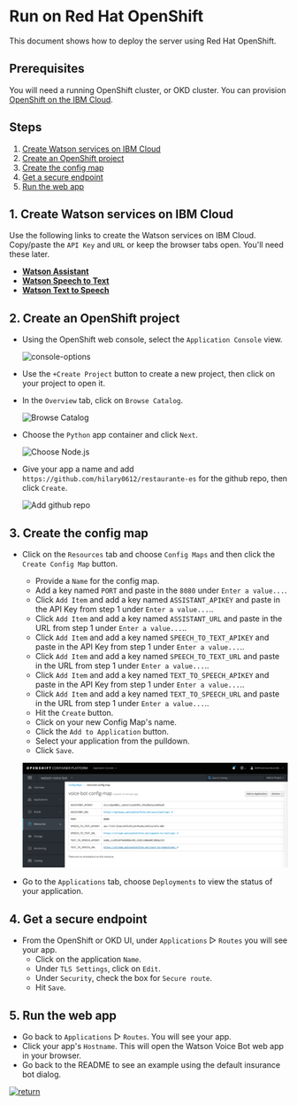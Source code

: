 # Run on Red Hat OpenShift

This document shows how to deploy the server using Red Hat OpenShift.

## Prerequisites

You will need a running OpenShift cluster, or OKD cluster. You can provision [OpenShift on the IBM Cloud](https://cloud.ibm.com/kubernetes/catalog/openshiftcluster).

## Steps

1. [Create Watson services on IBM Cloud](#1-create-watson-services-on-ibm-cloud)
1. [Create an OpenShift project](#2-create-an-openshift-project)
1. [Create the config map](#3-create-the-config-map)
1. [Get a secure endpoint](#4-get-a-secure-endpoint)
1. [Run the web app](#5-run-the-web-app)

## 1. Create Watson services on IBM Cloud

Use the following links to create the Watson services on IBM Cloud. Copy/paste the `API Key` and `URL` or keep the browser tabs open. You'll need these later.

* [**Watson Assistant**](https://cloud.ibm.com/catalog/services/conversation)
* [**Watson Speech to Text**](https://cloud.ibm.com/catalog/services/speech-to-text)
* [**Watson Text to Speech**](https://cloud.ibm.com/catalog/services/text-to-speech)

## 2. Create an OpenShift project

* Using the OpenShift web console, select the `Application Console` view.

  ![console-options](https://raw.githubusercontent.com/IBM/pattern-utils/master/openshift/openshift-app-console-option.png)

* Use the `+Create Project` button to create a new project, then click on your project to open it.

* In the `Overview` tab, click on `Browse Catalog`.

  ![Browse Catalog](https://raw.githubusercontent.com/IBM/pattern-utils/master/openshift/openshift-browse-catalog.png)

* Choose the `Python` app container and click `Next`.

  ![Choose Node.js](https://raw.githubusercontent.com/IBM/pattern-utils/master/openshift/openshift-choose-nodejs.png)

* Give your app a name and add `https://github.com/hilary0612/restaurante-es` for the github repo, then click `Create`.

  ![Add github repo](https://raw.githubusercontent.com/IBM/pattern-utils/master/openshift/openshift-add-github-repo.png)

## 3. Create the config map

* Click on the `Resources` tab and choose `Config Maps` and then click the `Create Config Map` button.
  * Provide a `Name` for the config map.
  * Add a key named `PORT` and paste in the `8080` under `Enter a value...`.
  * Click `Add Item` and add a key named `ASSISTANT_APIKEY` and paste in the API Key from step 1 under `Enter a value...`..
  * Click `Add Item` and add a key named `ASSISTANT_URL` and paste in the URL from step 1 under `Enter a value...`..
  * Click `Add Item` and add a key named `SPEECH_TO_TEXT_APIKEY` and paste in the API Key from step 1 under `Enter a value...`..
  * Click `Add Item` and add a key named `SPEECH_TO_TEXT_URL` and paste in the URL from step 1 under `Enter a value...`..
  * Click `Add Item` and add a key named `TEXT_TO_SPEECH_APIKEY` and paste in the API Key from step 1 under `Enter a value...`..
  * Click `Add Item` and add a key named `TEXT_TO_SPEECH_URL` and paste in the URL from step 1 under `Enter a value...`..
  * Hit the `Create` button.
  * Click on your new Config Map's name.
  * Click the `Add to Application` button.
  * Select your application from the pulldown.
  * Click `Save`.

  ![config_map.png](images/config_map.png)

* Go to the `Applications` tab, choose `Deployments` to view the status of your application.

## 4. Get a secure endpoint

* From the OpenShift or OKD UI, under `Applications` ▷ `Routes` you will see your app.
  * Click on the application `Name`.
  * Under `TLS Settings`, click on `Edit`.
  * Under `Security`, check the box for `Secure route`.
  * Hit `Save`.

## 5. Run the web app

* Go back to `Applications` ▷ `Routes`. You will see your app.
* Click your app's `Hostname`. This will open the Watson Voice Bot web app in your browser.
* Go back to the README to see an example using the default insurance bot dialog.

[![return](https://raw.githubusercontent.com/IBM/pattern-utils/master/deploy-buttons/return.png)](https://github.com/hilary0612/restaurante-es#sample-output)
